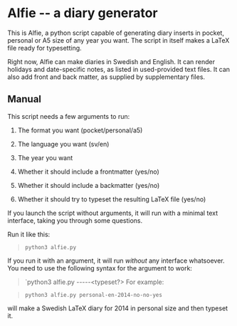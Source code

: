 # Alfie -- a diary generator

This is Alfie, a python script capable of generating diary inserts in pocket, personal or A5 size of any year you want. The script in itself makes a LaTeX file ready for typesetting.

Right now, Alfie can make diaries in Swedish and English. It can render holidays and date-specific notes, as listed in used-provided text files. It can also add front and back matter, as supplied by supplementary files.

## Manual

This script needs a few arguments to run:

1. The format you want (pocket/personal/a5)

2. The language you want (sv/en)

3. The year you want

4. Whether it should include a frontmatter (yes/no)

5. Whether it should include a backmatter (yes/no)

6. Whether it should try to typeset the resulting LaTeX file (yes/no)

If you launch the script without arguments, it will run with a minimal text interface, taking you through some questions.

Run it like this:

> `python3 alfie.py`

If you run it with an argument, it will run *without* any interface whatsoever. You need to use the following syntax for the argument to work:
    
> `python3 alfie.py <format>-<language>-<year>-<frontmatter>-<backmatter>-<typeset?>
For example:

> `python3 alfie.py personal-en-2014-no-no-yes`

will make a Swedish LaTeX diary for 2014 in personal size and then typeset it.

